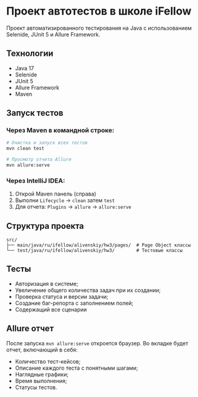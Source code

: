 # Проект автотестов в школе iFellow

Проект автоматизированного тестирования на Java с использованием Selenide, JUnit 5 и Allure Framework.

## Технологии
- Java 17
- Selenide
- JUnit 5
- Allure Framework
- Maven

## Запуск тестов

### Через Maven в командной строке:
```bash
# Очистка и запуск всех тестов
mvn clean test

# Просмотр отчета Allure
mvn allure:serve
```

### Через IntelliJ IDEA:
1. Открой Maven панель (справа)
2. Выполни `Lifecycle` → `clean` затем `test`
3. Для отчета: `Plugins` → `allure` → `allure:serve`

## Структура проекта
```
src/
├── main/java/ru/ifellow/alivenskiy/hw3/pages/  # Page Object классы
└── test/java/ru/ifellow/alivenskiy/hw3/        # Тестовые классы
```

## Тесты
- Авторизация в системе;
- Увеличение общего количества задач при их создании;
- Проверка статуса и версии задачи;
- Создание баг-репорта с заполнением полей;
- Содержащий все сценарии

## Allure отчет
После запуска `mvn allure:serve` откроется браузер. Во вкладке будет отчет, включающий в себя:
- Количество тест-кейсов;
- Описание каждого теста с понятными шагами;
- Наглядные графики;
- Время выполнения;
- Статусы тестов.